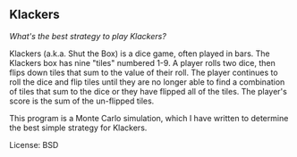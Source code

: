 ## Klackers

_What's the best strategy to play Klackers?_

Klackers (a.k.a. Shut the Box) is a dice game, often played in bars. The Klackers box has nine "tiles" numbered 1-9. A player rolls two dice, then flips down tiles that sum to the value of their roll. The player continues to roll the dice and flip tiles until they are no longer able to find a combination of tiles that sum to the dice or they have flipped all of the tiles. The player's score is the sum of the un-flipped tiles.

This program is a Monte Carlo simulation, which I have written to determine the best simple strategy for Klackers.

License: BSD
